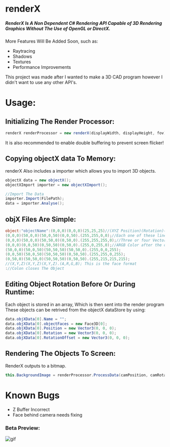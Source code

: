 # renderX
##### RenderX Is A Non Dependent C# Rendering API Capable of 3D Rendering Graphics Without The Use of OpenGL or DirectX.

More Features Will Be Added Soon, such as: 
  - Raytracing
  - Shadows
  - Textures
  - Performance Improvements

This project was made after I wanted to make a 3D CAD program however I didn't want to use any other API's.

# Usage:

## Initializing The Render Processor:
```c#
renderX renderProcessor = new renderX(displayWidth, displayHeight, fov); 
```
  It is also recommended to enable double buffering to prevent screen flicker!
## Copying objectX data To Memory:
renderX Also includes a importer which allows you to import 3D objects.
```c#
objectX data = new objectX();
objectXImport importer = new objectXImport();

//Import The Data
importer.Import(FilePath);
data = importer.Analyse();
```
## objX Files Are Simple:
```c#
object:"objectName":(0,0,0)(0,0,0)(25,25,25)//(XYZ Position)(Rotation)(RotationPoint)
(0,0,0)(50,0,0)(50,0,50)(0,0,50).(255,255,0,0);//Each one of these lines represents a face
(0,0,0)(50,0,0)(50,50,0)(0,50,0).(255,255,255,0);//Three or four Vector3 Allowed
(0,0,0)(0,0,50)(0,50,50)(0,50,0).(255,0,255,0);//ARGB Color after the dot
(50,0,0)(50,0,50)(50,50,50)(50,50,0).(255,0,0,255);
(0,0,50)(50,0,50)(50,50,50)(0,50,50).(255,255,0,255);
(0,50,0)(50,50,0)(50,50,50)(0,50,50).(255,215,215,215);
//(X,Y,Z)(X,Y,Z)(X,Y,Z).(A,R,G,B); This is the face format
://Colon closes The Object
```
## Editing Object Rotation Before Or During Runtime:
Each object is stored in an array, Which is then sent into the render program
These objects can be retrived from the objectX dataStore by using:
```c#
data.objXData[0].Name = "";
data.objXData[0].objectFaces = new Face3D[0];
data.objXData[0].Position = new Vector3(0, 0, 0);
data.objXData[0].Rotation = new Vector3(0, 0, 0);
data.objXData[0].RotationOffset = new Vector3(0, 0, 0);
```
## Rendering The Objects To Screen:
RenderX outputs to a bitmap.
```c#
this.BackgroundImage = renderProcessor.ProcessData(camPosition, camRotation, data, lightPosition);
```

# Known Bugs
- Z Buffer Incorrect
- Face behind camera needs fixing

### Beta Preview:
![gif](https://media.giphy.com/media/1lCEkck3zq7Mmgfkji/giphy.gif)
